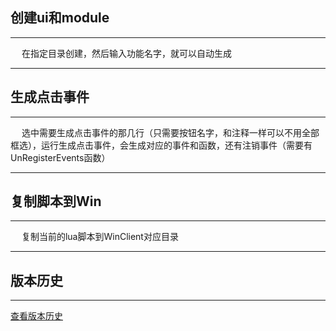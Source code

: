 ## 创建ui和module

---

&emsp; 在指定目录创建，然后输入功能名字，就可以自动生成

---

## 生成点击事件

---

&emsp; 选中需要生成点击事件的那几行（只需要按钮名字，和注释一样可以不用全部框选），运行生成点击事件，会生成对应的事件和函数，还有注销事件（需要有UnRegisterEvents函数）

---

## 复制脚本到Win

---

&emsp; 复制当前的lua脚本到WinClient对应目录

---

## 版本历史

---
[查看版本历史](./CHANGELOG.md)